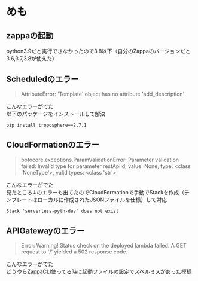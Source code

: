 # めも

## zappaの起動

python3.9だと実行できなかったので3.8以下（自分のZappaのバージョンだと3.6,3.7,3.8が使えた）

## Scheduledのエラー

> AttributeError: 'Template' object has no attribute 'add_description'

こんなエラーがでた  
以下のパッケージをインストールして解決  

```shell
pip install troposphere==2.7.1
```

## CloudFormationのエラー

> botocore.exceptions.ParamValidationError: Parameter validation failed:
> Invalid type for parameter restApiId, value: None, type: <class 'NoneType'>, valid types: <class 'str'>

こんなエラーがでた  
見たところ↓のエラーも出てたのでCloudFormationで手動でStackを作成（テンプレートはローカルに作成されたJSONファイルを仕様）して対応

```shell
Stack 'serverless-pyth-dev' does not exist
```

## APIGatewayのエラー

> Error: Warning! Status check on the deployed lambda failed. A GET request to '/' yielded a 502 response code.

こんなエラーがでた  
どうやらZappaCLI使ってる時に起動ファイルの設定でスペルミスがあった模様
